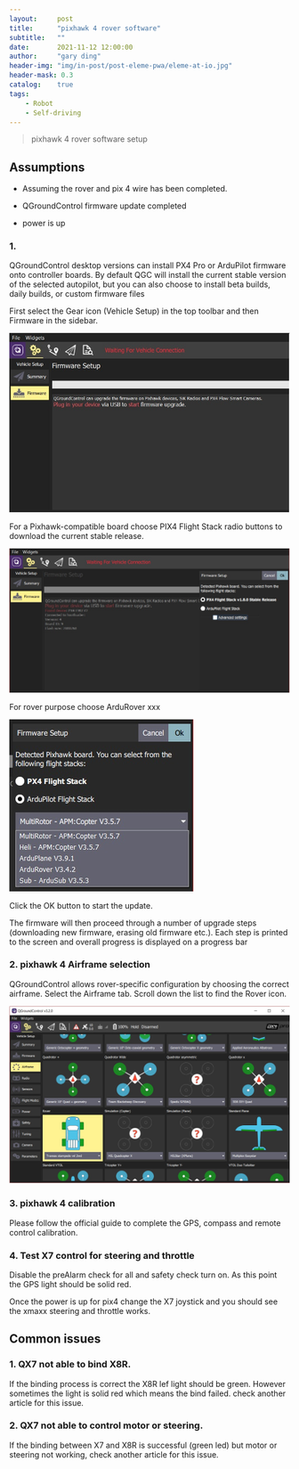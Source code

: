 ```yaml
---
layout:     post
title:      "pixhawk 4 rover software"
subtitle:   ""
date:       2021-11-12 12:00:00
author:     "gary ding"
header-img: "img/in-post/post-eleme-pwa/eleme-at-io.jpg"
header-mask: 0.3
catalog:    true
tags:
    - Robot 
    - Self-driving 
---
```


> pixhawk 4 rover software setup
> 

## Assumptions

- Assuming the rover and pix 4 wire has been completed.

- QGroundControl firmware update completed

- power is up 

### 1. 

QGroundControl desktop versions can install PX4 Pro or ArduPilot firmware onto controller boards. By default QGC will install the current stable version of the selected autopilot, but you can also choose to install beta builds, daily builds, or custom firmware files

First select the Gear icon (Vehicle Setup) in the top toolbar and then Firmware in the sidebar.

![](/img/in-post/qc_firmware_1.jpg)

For a Pixhawk-compatible board choose PIX4 Flight Stack radio buttons to download the current stable release.

![](/img/in-post/qc_firmware_2.jpg)

For rover purpose choose ArduRover xxx 

![](/img/in-post/qc_firmware_3.jpg)

Click the OK button to start the update.

The firmware will then proceed through a number of upgrade steps (downloading new firmware, erasing old firmware etc.). Each step is printed to the screen and overall progress is displayed on a progress bar

### 2. pixhawk 4 Airframe selection

QGroundControl allows rover-specific configuration by choosing the correct airframe. Select the Airframe tab.
Scroll down the list to find the Rover icon. 


![](/img/in-post/qc_firmware_4.jpg)


### 3. pixhawk 4 calibration

Please follow the official guide to complete the GPS, compass and remote control calibration.

### 4. Test X7 control for steering and throttle

Disable the preAlarm check for all and safety check turn on. As this point the GPS light should be solid red. 

Once the power is up for pix4 change the X7 joystick and you should see the xmaxx steering and throttle works.


## Common issues
### 1. QX7 not able to bind X8R. 
If the binding process is correct the X8R lef light should be green. However sometimes the light is solid red which means the bind failed.  check another article for this issue.

### 2. QX7 not able to control motor or steering.
If the binding between X7 and X8R is successful (green led) but motor or steering not working, check another article for this issue.

